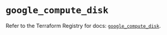# `google_compute_disk`

Refer to the Terraform Registry for docs: [`google_compute_disk`](https://registry.terraform.io/providers/hashicorp/google/6.10.0/docs/resources/compute_disk).
